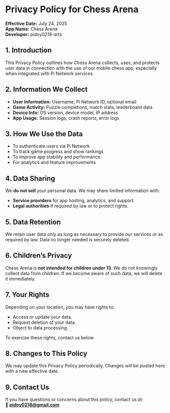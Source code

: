 
# Privacy Policy for Chess Arena

**Effective Date:** July 24, 2025  
**App Name:** Chess Arena  
**Developer:** pidoy0218-arts

## 1. Introduction

This Privacy Policy outlines how Chess Arena collects, uses, and protects user data in connection with the use of our mobile chess app, especially when integrated with Pi Network services.

## 2. Information We Collect

- **User Information:** Username, Pi Network ID, optional email
- **Game Activity:** Puzzle completions, match stats, leaderboard data
- **Device Info:** OS version, device model, IP address
- **App Usage:** Session logs, crash reports, error logs

## 3. How We Use the Data

- To authenticate users via Pi Network
- To track game progress and show rankings
- To improve app stability and performance
- For analytics and feature improvements

## 4. Data Sharing

We **do not sell** your personal data. We may share limited information with:
- **Service providers** for app hosting, analytics, and support.
- **Legal authorities** if required by law or to protect rights.

## 5. Data Retention

We retain user data only as long as necessary to provide our services or as required by law. Data no longer needed is securely deleted.

## 6. Children’s Privacy

Chess Arena is **not intended for children under 13**. We do not knowingly collect data from children. If we become aware of such data, we will delete it immediately.

## 7. Your Rights

Depending on your location, you may have rights to:
- Access or update your data.
- Request deletion of your data.
- Object to data processing.

To exercise these rights, contact us below.

## 8. Changes to This Policy

We may update this Privacy Policy periodically. Changes will be posted here with a new effective date.

## 9. Contact Us

If you have questions or concerns about this policy, contact us at:  
📧 **pidoy0218@gmail.com**
